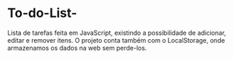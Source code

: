 # To-do-List-
Lista de tarefas feita em JavaScript,  existindo a possibilidade de adicionar, editar e remover itens. O projeto conta também com o LocalStorage, onde armazenamos os dados na web sem perde-los.
